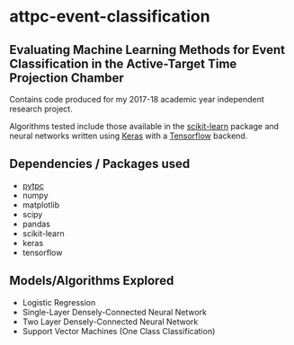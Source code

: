 # attpc-event-classification


## Evaluating Machine Learning Methods for Event Classification in the Active-Target Time Projection Chamber
Contains code produced for my 2017-18 academic year independent research project.


Algorithms tested include those available in the [scikit-learn](http://scikit-learn.org/stable/) package and neural
networks written using [Keras](https://keras.io/) with a [Tensorflow](https://www.tensorflow.org/) backend.


## Dependencies / Packages used
* [pytpc](https://github.com/ATTPC/pytpc)
* numpy
* matplotlib
* scipy
* pandas
* scikit-learn
* keras
* tensorflow


## Models/Algorithms Explored
* Logistic Regression
* Single-Layer Densely-Connected Neural Network
* Two Layer Densely-Connected Neural Network
* Support Vector Machines (One Class Classification)
